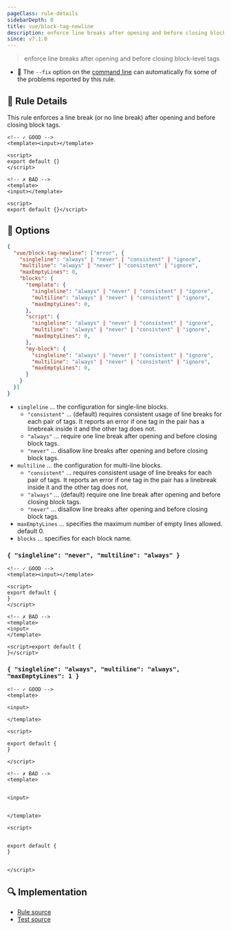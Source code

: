 ```yaml
---
pageClass: rule-details
sidebarDepth: 0
title: vue/block-tag-newline
description: enforce line breaks after opening and before closing block-level tags
since: v7.1.0
---
```

> enforce line breaks after opening and before closing block-level tags

- :wrench: The `--fix` option on the [command line](https://eslint.org/docs/user-guide/command-line-interface#fixing-problems) can automatically fix some of the problems reported by this rule.

## :book: Rule Details

This rule enforces a line break (or no line break) after opening and before closing block tags.

<eslint-code-block fix :rules="{'vue/block-tag-newline': ['error']}">

```vue
<!-- ✓ GOOD -->
<template><input></template>

<script>
export default {}
</script>
```

</eslint-code-block>

<eslint-code-block fix :rules="{'vue/block-tag-newline': ['error']}">

```vue
<!-- ✗ BAD -->
<template>
<input></template>

<script>
export default {}</script>
```

</eslint-code-block>

## :wrench: Options

```json
{
  "vue/block-tag-newline": ["error", {
    "singleline": "always" | "never" | "consistent" | "ignore",
    "multiline": "always" | "never" | "consistent" | "ignore",
    "maxEmptyLines": 0,
    "blocks": {
      "template": {
        "singleline": "always" | "never" | "consistent" | "ignore",
        "multiline": "always" | "never" | "consistent" | "ignore",
        "maxEmptyLines": 0,
      },
      "script": {
        "singleline": "always" | "never" | "consistent" | "ignore",
        "multiline": "always" | "never" | "consistent" | "ignore",
        "maxEmptyLines": 0,
      },
      "my-block": {
        "singleline": "always" | "never" | "consistent" | "ignore",
        "multiline": "always" | "never" | "consistent" | "ignore",
        "maxEmptyLines": 0,
      }
    }
  }]
}
```

- `singleline` ... the configuration for single-line blocks.
  - `"consistent"` ... (default) requires consistent usage of line breaks for each pair of tags. It reports an error if one tag in the pair has a linebreak inside it and the other tag does not.
  - `"always"` ... require one line break after opening and before closing block tags.
  - `"never"` ... disallow line breaks after opening and before closing block tags.
- `multiline` ... the configuration for multi-line blocks.
  - `"consistent"` ... requires consistent usage of line breaks for each pair of tags. It reports an error if one tag in the pair has a linebreak inside it and the other tag does not.
  - `"always"` ... (default) require one line break after opening and before closing block tags.
  - `"never"` ... disallow line breaks after opening and before closing block tags.
- `maxEmptyLines` ... specifies the maximum number of empty lines allowed. default 0.
- `blocks` ... specifies for each block name.

### `{ "singleline": "never", "multiline": "always" }`

<eslint-code-block fix :rules="{'vue/block-tag-newline': ['error', { 'singleline': 'never', 'multiline': 'always' }]}">

```vue
<!-- ✓ GOOD -->
<template><input></template>

<script>
export default {
}
</script>
```

</eslint-code-block>

<eslint-code-block fix :rules="{'vue/block-tag-newline': ['error', { 'singleline': 'never', 'multiline': 'always' }]}">

```vue
<!-- ✗ BAD -->
<template>
<input>
</template>

<script>export default {
}</script>
```

</eslint-code-block>

### `{ "singleline": "always", "multiline": "always", "maxEmptyLines": 1 }`

<eslint-code-block fix :rules="{'vue/block-tag-newline': ['error', { 'singleline': 'always', 'multiline': 'always', 'maxEmptyLines': 1 }]}">

```vue
<!-- ✓ GOOD -->
<template>

<input>

</template>

<script>

export default {
}

</script>
```

</eslint-code-block>

<eslint-code-block fix :rules="{'vue/block-tag-newline': ['error', { 'singleline': 'always', 'multiline': 'always', 'maxEmptyLines': 1 }]}">

```vue
<!-- ✗ BAD -->
<template>


<input>


</template>

<script>


export default {
}


</script>
```

</eslint-code-block>

## :mag: Implementation

- [Rule source](https://github.com/vuejs/eslint-plugin-vue/blob/master/lib/rules/block-tag-newline.js)
- [Test source](https://github.com/vuejs/eslint-plugin-vue/blob/master/tests/lib/rules/block-tag-newline.js)

